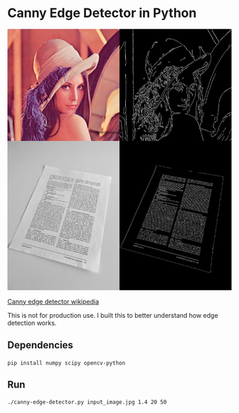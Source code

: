 # Canny Edge Detector in Python

![canny edge detector](example2.png)

[Canny edge detector wikipedia](https://en.wikipedia.org/wiki/Canny_edge_detector)

This is not for production use.  I built this to better understand how edge detection works.

## Dependencies
```pip install numpy scipy opencv-python```

## Run
```./canny-edge-detector.py input_image.jpg 1.4 20 50```

